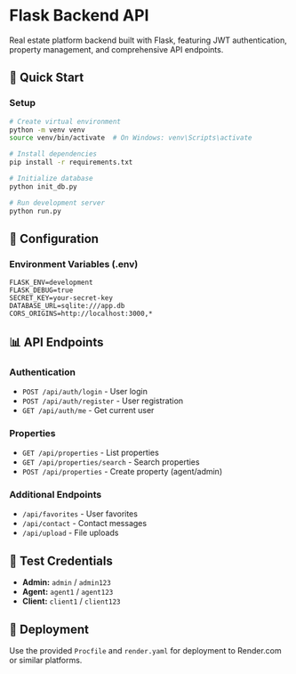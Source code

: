 # Flask Backend API

Real estate platform backend built with Flask, featuring JWT authentication, property management, and comprehensive API endpoints.

## 🚀 Quick Start

### Setup
```bash
# Create virtual environment
python -m venv venv
source venv/bin/activate  # On Windows: venv\Scripts\activate

# Install dependencies
pip install -r requirements.txt

# Initialize database
python init_db.py

# Run development server
python run.py
```

## 🔧 Configuration

### Environment Variables (.env)
```env
FLASK_ENV=development
FLASK_DEBUG=true
SECRET_KEY=your-secret-key
DATABASE_URL=sqlite:///app.db
CORS_ORIGINS=http://localhost:3000,*
```

## 📊 API Endpoints

### Authentication
- `POST /api/auth/login` - User login
- `POST /api/auth/register` - User registration
- `GET /api/auth/me` - Get current user

### Properties
- `GET /api/properties` - List properties
- `GET /api/properties/search` - Search properties
- `POST /api/properties` - Create property (agent/admin)

### Additional Endpoints
- `/api/favorites` - User favorites
- `/api/contact` - Contact messages
- `/api/upload` - File uploads

## 🔐 Test Credentials

- **Admin:** `admin` / `admin123`
- **Agent:** `agent1` / `agent123`
- **Client:** `client1` / `client123`

## 🚀 Deployment

Use the provided `Procfile` and `render.yaml` for deployment to Render.com or similar platforms.